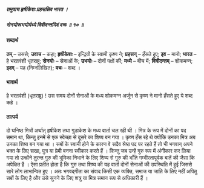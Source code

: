 ##### तमुवाच हृषीकेशः प्रहसन्निव भारत ।
##### सेनयोरूभयोर्मध्ये विषीदन्तमिदं वचः ॥ १० ॥

#### शब्दार्थ

**तम्** – उससे; **उवाच** – कहा; **हृषीकेशः** – इन्द्रियों के स्वामी कृष्ण ने; **प्रहसन्** – हँसते हुए; **इव** – मानो; **भारत** – हे भरतवंशी  धृतराष्ट्र; **सेनयोः** – सेनाओं के; **उभयोः** – दोनों पक्षों की; **मध्ये** – बीच  में; **विषीदन्तम्** – शोकमग्न; **इदम्** – यह (निम्नलिखित); **वचः** – शब्द ।

#### भावार्थ

हे भरतवंशी (धृतराष्ट्र) ! उस समय दोनों सेनाओं के मध्य शोकमग्न अर्जुन से कृष्ण ने मानो हँसते हुए ये शब्द कहे ।

#### तात्पर्य

दो घनिष्ठ मित्रों अर्थात् हृषीकेश तथा गुडाकेश के मध्य वार्ता चल रही थी । मित्र के रूप में दोनों का पद समान था, किन्तु इनमें से एक स्वेच्छा से दूसरे का शिष्य बन गया । कृष्ण हँस रहे थे क्योंकि उनका मित्र अब उनका शिष्य बन गया था । सबों के स्वामी होने के कारण वे सदैव श्रेष्ठ पद पर रहते हैं तो भी भगवान् अपने भक्त के लिए सखा, पुत्र या प्रेमी बनना स्वीकार करते हैं । किन्तु जब उन्हें गुरु रूप में अंगीकार कर लिया गया तो उन्होंने तुरन्त गुरु की भूमिका निभाने के लिए शिष्य से गुरु की भाँति गम्भीरतापूर्वक बातें की जैसा कि अपेक्षित है । ऐसा प्रतीत होता है कि गुरु तथा शिष्य की यह वार्ता दोनों सेनाओं की उपस्थिति में हुई जिससे सारे लोग लाभान्वित हुए । अतः भगवद्गीता का संवाद किसी एक व्यक्ति, समाज या जाति के लिए नहीं अपितु सबों के लिए है और उसे सुनने के लिए शत्रु या मित्र समान रूप से अधिकारी हैं ।